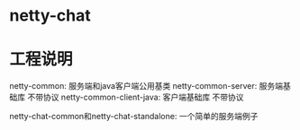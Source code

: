 # netty-chat


# 工程说明

netty-common: 服务端和java客户端公用基类
netty-common-server: 服务端基础库 不带协议
netty-common-client-java: 客户端基础库  不带协议


netty-chat-common和netty-chat-standalone: 一个简单的服务端例子
